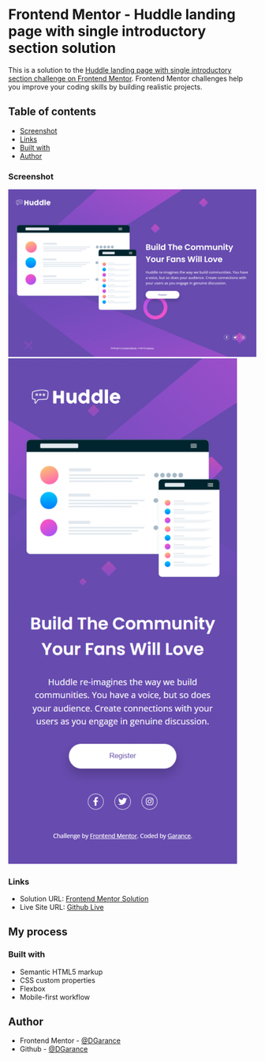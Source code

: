 # Frontend Mentor - Huddle landing page with single introductory section solution

This is a solution to the
[Huddle landing page with single introductory section challenge on Frontend Mentor](https://www.frontendmentor.io/challenges/huddle-landing-page-with-a-single-introductory-section-B_2Wvxgi0).
Frontend Mentor challenges help you improve your coding skills by building realistic projects.

## Table of contents

- [Screenshot](#screenshot)
- [Links](#links)
- [Built with](#built-with)
- [Author](#author)

### Screenshot

![Desktop Screenshot](./screenshots/screenshot-desktop.png) ![Mobile Screenshot](./screenshots/screenshot-mobile.png)

### Links

- Solution URL: [Frontend Mentor Solution](https://your-solution-url.com)
- Live Site URL: [Github Live](https://your-live-site-url.com)

## My process

### Built with

- Semantic HTML5 markup
- CSS custom properties
- Flexbox
- Mobile-first workflow

## Author

- Frontend Mentor - [@DGarance](https://www.frontendmentor.io/profile/DGarance)
- Github - [@DGarance](https://github.com/DGarance)
